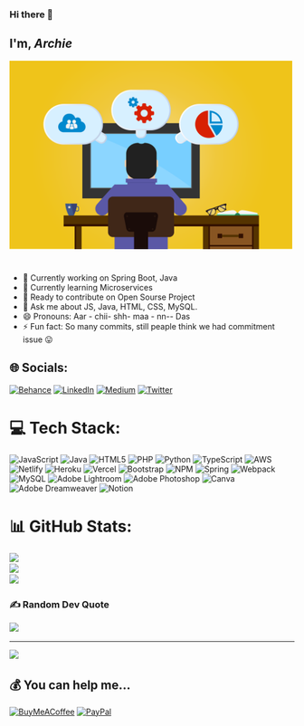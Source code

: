 ### Hi there 👋
## I'm, *Archie*

<!-- - [x] Write the press release
- [ ] Update the website
- [ ] Contact the media
 -->
<span>
<!-- <img style="width:500px" src="two.jpg"/> -->
<img  id="image" style="width:500px" src="one.png"/>
<!-- <img style="width:500px" src="three.jpg"/> -->
</span>

#
- 🔭 Currently working on Spring Boot, Java 
- 🌱 Currently learning Microservices   
- 👯 Ready to contribute on Open Sourse Project
- 💬 Ask me about JS, Java, HTML, CSS, MySQL.
- 😄 Pronouns: Aar - chii- shh- maa - nn-- Das
- ⚡ Fun fact: So many commits, still peaple think we had commitment issue 😛
<!-- - 🤔 I’m looking for help with DSA- DP -->


## 🌐 Socials:

[![Behance](https://img.shields.io/badge/Behance-1769ff?logo=behance&logoColor=white)](https://www.behance.net/archishmandas) [![LinkedIn](https://img.shields.io/badge/LinkedIn-%230077B5.svg?logo=linkedin&logoColor=white)](https://www.linkedin.com/in/archeese/) [![Medium](https://img.shields.io/badge/Medium-12100E?logo=medium&logoColor=white)](https://medium.com/@gowork.archis) [![Twitter](https://img.shields.io/badge/Twitter-%231DA1F2.svg?logo=Twitter&logoColor=white)](https://twitter.com/wakeuparchis)

# 💻 Tech Stack:

![JavaScript](https://img.shields.io/badge/javascript-%23323330.svg?style=for-the-badge&logo=javascript&logoColor=%23F7DF1E) ![Java](https://img.shields.io/badge/java-%23ED8B00.svg?style=for-the-badge&logo=java&logoColor=white) ![HTML5](https://img.shields.io/badge/html5-%23E34F26.svg?style=for-the-badge&logo=html5&logoColor=white) ![PHP](https://img.shields.io/badge/php-%23777BB4.svg?style=for-the-badge&logo=php&logoColor=white) ![Python](https://img.shields.io/badge/python-3670A0?style=for-the-badge&logo=python&logoColor=ffdd54) ![TypeScript](https://img.shields.io/badge/typescript-%23007ACC.svg?style=for-the-badge&logo=typescript&logoColor=white) ![AWS](https://img.shields.io/badge/AWS-%23FF9900.svg?style=for-the-badge&logo=amazon-aws&logoColor=white) ![Netlify](https://img.shields.io/badge/netlify-%23000000.svg?style=for-the-badge&logo=netlify&logoColor=#00C7B7) ![Heroku](https://img.shields.io/badge/heroku-%23430098.svg?style=for-the-badge&logo=heroku&logoColor=white) ![Vercel](https://img.shields.io/badge/vercel-%23000000.svg?style=for-the-badge&logo=vercel&logoColor=white) ![Bootstrap](https://img.shields.io/badge/bootstrap-%23563D7C.svg?style=for-the-badge&logo=bootstrap&logoColor=white) ![NPM](https://img.shields.io/badge/NPM-%23000000.svg?style=for-the-badge&logo=npm&logoColor=white) ![Spring](https://img.shields.io/badge/spring-%236DB33F.svg?style=for-the-badge&logo=spring&logoColor=white) ![Webpack](https://img.shields.io/badge/webpack-%238DD6F9.svg?style=for-the-badge&logo=webpack&logoColor=black) ![MySQL](https://img.shields.io/badge/mysql-%2300f.svg?style=for-the-badge&logo=mysql&logoColor=white) ![Adobe Lightroom](https://img.shields.io/badge/Adobe%20Lightroom-31A8FF.svg?style=for-the-badge&logo=Adobe%20Lightroom&logoColor=white) ![Adobe Photoshop](https://img.shields.io/badge/adobephotoshop-%2331A8FF.svg?style=for-the-badge&logo=adobephotoshop&logoColor=white) ![Canva](https://img.shields.io/badge/Canva-%2300C4CC.svg?style=for-the-badge&logo=Canva&logoColor=white) ![Adobe Dreamweaver](https://img.shields.io/badge/Adobe%20Dreamweaver-FF61F6.svg?style=for-the-badge&logo=Adobe%20Dreamweaver&logoColor=white) ![Notion](https://img.shields.io/badge/Notion-%23000000.svg?style=for-the-badge&logo=notion&logoColor=white)

# 📊 GitHub Stats:

![](https://github-readme-stats.vercel.app/api?username=starving-array&theme=vue&hide_border=false&include_all_commits=true&count_private=true)<br/>
![](https://github-readme-streak-stats.herokuapp.com/?user=starving-array&theme=vue&hide_border=false)<br/>
![](https://github-readme-stats.vercel.app/api/top-langs/?username=starving-array&theme=vue&hide_border=false&include_all_commits=true&count_private=true&layout=compact)

<!-- ## 🏆 GitHub Trophies

![](https://github-profile-trophy.vercel.app/?username=starving-array&theme=flat&no-frame=false&no-bg=false&margin-w=4) -->

### ✍️ Random Dev Quote

![](https://quotes-github-readme.vercel.app/api?type=horizontal&theme=gruvbox)

---

[![](https://visitcount.itsvg.in/api?id=starving-array&icon=0&color=0)](https://visitcount.itsvg.in)

## 💰 You can help me...

[![BuyMeACoffee](https://img.shields.io/badge/Buy%20Me%20a%20Coffee-ffdd00?style=for-the-badge&logo=buy-me-a-coffee&logoColor=black)](https://buymeacoffee.com/https://www.buymeacoffee.com/archeese) [![PayPal](https://img.shields.io/badge/PayPal-00457C?style=for-the-badge&logo=paypal&logoColor=white)](https://paypal.me/paypal.me/archis007)

  <!-- Proudly created with GPRM ( https://gprm.itsvg.in ) -->

